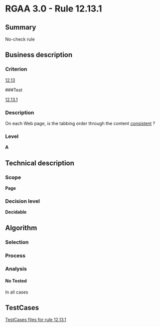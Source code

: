 # RGAA 3.0 -  Rule 12.13.1

## Summary

No-check rule

## Business description

### Criterion

[12.13](http://disic.github.io/rgaa_referentiel_en/RGAA3.0_Criteria_English_version_v1.html#crit-12-13)

###Test

[12.13.1](http://disic.github.io/rgaa_referentiel_en/RGAA3.0_Criteria_English_version_v1.html#test-12-13-1)

### Description
On each Web page, is
    the tabbing order through the content <a href="http://disic.github.io/rgaa_referentiel_en/RGAA3.0_Glossary_English_version_v1.html#mCoherentODL">consistent</a>
    ? 


### Level

**A**

## Technical description

### Scope

**Page**

### Decision level

**Decidable**

## Algorithm

### Selection

### Process

### Analysis

#### No Tested 

In all cases




##  TestCases 

[TestCases files for rule 12.13.1](https://github.com/Asqatasun/Asqatasun/tree/master/rules/rules-rgaa3.0/src/test/resources/testcases/rgaa30/Rgaa30Rule121301/) 


